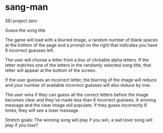 # sang-man
SEI project zero

Guess the song title

The game will load with a blurred image, a random number of blank spaces at the bottom of the page and a prompt on the right that indicates you have 6 incorrect guesses left.

The user will choose a letter from a box of clickable alpha letters. If the letter matches one of the letters in the randomly selected song title, that letter will appear at the bottom of the screen.

If the user guesses an incorrect letter, the blurring of the image will reduce and your number of available incorrect guesses will also reduce by one.

The user wins if they can guess all the correct letters before the image becomes clear and they've made less than 6 incorrect guesses. A winning message and the clear image will populate. If they guess incorrectly 6 times, they will see a loser message.

Stretch goals: The winning song will play if you win, a sad loser song will play if you lose?
